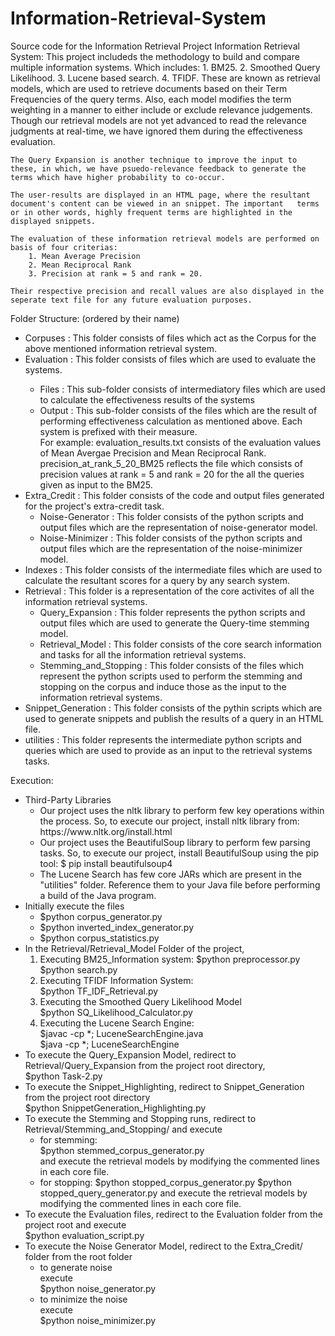 # Information-Retrieval-System
Source code for the Information Retrieval Project
Information Retrieval System:
	This project includeds the methodology to build and compare multiple information systems. Which includes:
		1. BM25.
		2. Smoothed Query Likelihood.
		3. Lucene based search.
		4. TFIDF.
	These are known as retrieval models, which are used to retrieve documents based on their Term Frequencies of the query terms.
	Also, each model modifies the term weighting in a manner to either include or exclude relevance judgements. Though our retrieval
	models are not yet advanced to read the relevance judgments at real-time, we have ignored them during the effectiveness evaluation.

	The Query Expansion is another technique to improve the input to these, in which, we have psuedo-relevance feedback to generate the
	terms which have higher probability to co-occur.

	The user-results are displayed in an HTML page, where the resultant document's content can be viewed in an snippet. The important   terms or in other words, highly frequent terms are highlighted in the displayed snippets.

	The evaluation of these information retrieval models are performed on basis of four criterias:
		1. Mean Average Precision
		2. Mean Reciprocal Rank
		3. Precision at rank = 5 and rank = 20.

	Their respective precision and recall values are also displayed in the seperate text file for any future evaluation purposes.

Folder Structure: (ordered by their name)
<ul>
	<li>Corpuses :	This folder consists of files which act as the Corpus for the above mentioned 
						information retrieval system.</li>
	<li>Evaluation 	:	This folder consists of files which are used to evaluate the systems.</li>
		<ul>
		<li>Files :	This sub-folder consists of intermediatory files which are used to calculate the effectiveness results of the systems </li>
		<li>Output :	This sub-folder consists of the files which are the result of performing effectiveness calculation as mentioned above. Each system is prefixed with their measure.
						<br>
						For example:
							evaluation_results.txt 			consists of the evaluation values of Mean Avergae Precision
															and Mean Reciprocal Rank.
							precision_at_rank_5_20_BM25		reflects the file which consists of precision values at rank = 5 and
															rank = 20 for the all the queries given as input to the BM25.
     </li>                         
     </ul>
	<li>Extra_Credit	:	This folder consists of the code and output files generated for the project's extra-credit task.
		<ul>
	<li>Noise-Generator	:	This folder consists of the python scripts and output files which are the representation of noise-generator model.</li>
	<li>Noise-Minimizer	:	This folder consists of the python scripts and output files which are the representation of the noise-minimizer model.</li>
			
  </ul>
  </li>
	<li>Indexes	:	This folder consists of the intermediate files which are used to calculate the resultant scores for a query by any
						search system.</li>
<li>
	Retrieval :	This folder is a representation of the core activites of all the information retrieval systems.
<ul><li>
		Query_Expansion	:	This folder represents the python scripts and output files which are used to generate the Query-time stemming
								model.</li>		
	<li>	Retrieval_Model	: This folder consists of the core search information and tasks for all the information retrieval systems.</li>
  <li>Stemming_and_Stopping :	This folder consists of the files which represent the python scripts used to perform the stemming and stopping on the corpus and induce those as the input to the information retrieval systems.</li>
</ul></li>
	<li>Snippet_Generation : This folder consists of the pythin scripts which are used to generate snippets and publish the results of a query in an HTML file.</li>
	<li>utilities	:	This folder represents the intermediate python scripts and queries which are used to provide as an input to the retrieval systems tasks.</li>

</ul>
Execution: <br>
<ul>
	<li>Third-Party Libraries
	 <ul>
		<li>Our project uses the nltk library to perform few key operations within the process.
		So, to execute our project, install nltk library from:
			https://www.nltk.org/install.html</li>
               <li> Our project uses the BeautifulSoup library to perform few parsing tasks. So, to execute our
		project, install BeautifulSoup using the pip tool:
			$ pip install beautifulsoup4 </li>
		<li>The Lucene Search has few core JARs which are present in the "utilities" folder. Reference them to
		your Java file before performing a build of the Java program. </li>
	</ul>
        </li>
<li>	Initially execute the files 
	<ul>
		<li>$python corpus_generator.py</li>
		<li>$python inverted_index_generator.py</li>
		<li>$python corpus_statistics.py</li>
	</ul>	
	</li>	
	<li>In the Retrieval/Retrieval_Model Folder of the project, 
		<ol>
	<li> Executing BM25_Information system:
		$python preprocessor.py<br>
		$python search.py</li>
	<li>Executing TFIDF Information System:<br>
		$python TF_IDF_Retrieval.py</li>
	<li>Executing the Smoothed Query Likelihood Model<br>
		$python SQ_Likelihood_Calculator.py</li>
	<li>Executing the Lucene Search Engine:<br>
		$javac -cp *; LuceneSearchEngine.java<br>
		$java -cp *; LuceneSearchEngine
			</li>
		</ol>
        </li>
	<li>To execute the Query_Expansion Model, redirect to Retrieval/Query_Expansion from the project root directory,<br>
	$python Task-2.py
</li>
	<li>To execute the Snippet_Highlighting, redirect to Snippet_Generation from the project root directory<br>
		$python SnippetGeneration_Highlighting.py
        </li>
	<li>To execute the Stemming and Stopping runs, redirect to Retrieval/Stemming_and_Stopping/ and execute
		<ul>
			<li>
		for stemming: <br>
			$python stemmed_corpus_generator.py<br>
			and execute the retrieval models by modifying the commented lines in each core file.<br>
			</li>
			<li>
		for stopping:
			$python stopped_corpus_generator.py
			$python stopped_query_generator.py
	 		and execute the retrieval models by modifying the commented lines in each core file.
			</li>
		</ul>
        </li>
	<li>To execute the Evaluation files, redirect to the Evaluation folder from the project root and execute <br>
		$python evaluation_script.py
        </li>
	<li>To execute the Noise Generator Model, redirect to the Extra_Credit/ folder from the root folder 
		<ul>
   <li>to generate noise<br>
			execute<br>
	   $python noise_generator.py</li>
	<li>	to minimize the noise<br>
			execute<br>
		$python noise_minimizer.py</li>
		</ul>
		</li>
</ul>
